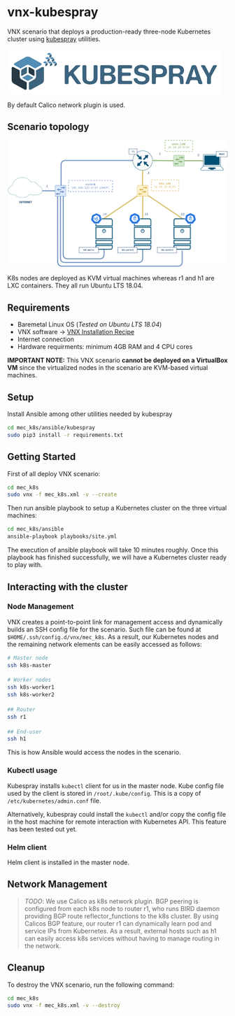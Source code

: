 # vnx-kubespray

VNX scenario that deploys a production-ready three-node Kubernetes cluster using [kubespray](https://kubespray.io/#/) utilities.

![kubespray](mec_k8s/docs/kubespray-logo.png)

By default Calico network plugin is used.

## Scenario topology

![VNX mec_k8s scenario](mec_k8s/docs/scenario.png)

K8s nodes are deployed as KVM virtual machines whereas r1 and h1 are LXC containers. They all run Ubuntu LTS 18.04.

## Requirements

- Baremetal Linux OS (_Tested on Ubuntu LTS 18.04_)
- VNX software -> [VNX Installation Recipe](https://web.dit.upm.es/vnxwiki/index.php/Vnx-install)
- Internet connection
- Hardware requirments: minimum 4GB RAM and 4 CPU cores

**IMPORTANT NOTE:** This VNX scenario **cannot be deployed on a VirtualBox VM** since the virtualized nodes in the scenario are KVM-based virtual machines.

## Setup

Install Ansible among other utilities needed by kubespray

```bash
cd mec_k8s/ansible/kubespray
sudo pip3 install -r requirements.txt
```

## Getting Started

First of all deploy VNX scenario:

```bash
cd mec_k8s
sudo vnx -f mec_k8s.xml -v --create
```

Then run ansible playbook to setup a Kubernetes cluster on the three virtual machines:

```bash
cd mec_k8s/ansible
ansible-playbook playbooks/site.yml
```

The execution of ansible playbook will take 10 minutes roughly. Once this playbook has finished successfully, we will have a Kubernetes cluster ready to play with.

## Interacting with the cluster

### Node Management

VNX creates a point-to-point link for management access and dynamically builds an SSH config file for the scenario. Such file can be found at `$HOME/.ssh/config.d/vnx/mec_k8s`. As a result, our Kubernetes nodes and the remaining network elements can be easily accessed as follows:

```bash
# Master node
ssh k8s-master

# Worker nodes
ssh k8s-worker1
ssh k8s-worker2

## Router
ssh r1

## End-user
ssh h1
```

This is how Ansible would access the nodes in the scenario.

### Kubectl usage

Kubespray installs `kubectl` client for us in the master node. Kube config file used by the client is stored in `/root/.kube/config`. This is a copy of `/etc/kubernetes/admin.conf` file.

Alternatively, kubespray could install the `kubectl` and/or copy the config file in the host machine for remote interaction with Kubernetes API. This feature has been tested out yet.

### Helm client

Helm client is installed in the master node.

## Network Management

> *TODO*: We  use Calico as k8s network plugin. BGP peering is configured from each k8s node to router r1, who runs BIRD daemon providing BGP route reflector_functions to the k8s cluster. By using Calicos BGP feature, our router r1 can dynamically learn pod and service IPs from Kubernetes. As a result, external hosts such as h1 can easily access k8s services without having to manage routing in the network.

## Cleanup

To destroy the VNX scenario, run the following command:

```bash
cd mec_k8s
sudo vnx -f mec_k8s.xml -v --destroy
```
